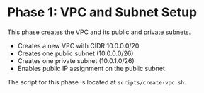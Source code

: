 # Phase 1: VPC and Subnet Setup

This phase creates the VPC and its public and private subnets.

- Creates a new VPC with CIDR 10.0.0.0/20
- Creates one public subnet (10.0.0.0/26)
- Creates one private subnet (10.0.1.0/26)
- Enables public IP assignment on the public subnet

The script for this phase is located at `scripts/create-vpc.sh`.
